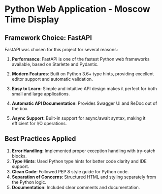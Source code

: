 # Python Web Application - Moscow Time Display

## Framework Choice: FastAPI

FastAPI was chosen for this project for several reasons:

1. **Performance**: FastAPI is one of the fastest Python web frameworks available, based on Starlette and Pydantic.

2. **Modern Features**: Built on Python 3.6+ type hints, providing excellent editor support and automatic validation.

3. **Easy to Learn**: Simple and intuitive API design makes it perfect for both small and large applications.

4. **Automatic API Documentation**: Provides Swagger UI and ReDoc out of the box.

5. **Async Support**: Built-in support for async/await syntax, making it efficient for I/O operations.

## Best Practices Applied

1. **Error Handling**: Implemented proper exception handling with try-catch blocks.
2. **Type Hints**: Used Python type hints for better code clarity and IDE support.
3. **Clean Code**: Followed PEP 8 style guide for Python code.
4. **Separation of Concerns**: Structured HTML and styling separately from the Python logic.
5. **Documentation**: Included clear comments and documentation.
